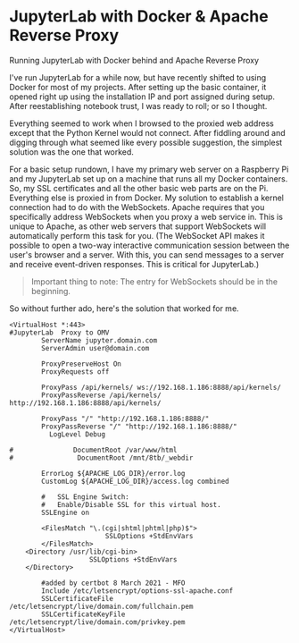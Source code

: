 # JupyterLab with Docker & Apache Reverse Proxy
Running JupyterLab with Docker behind and Apache Reverse Proxy

I've run JupyterLab for a while now, but have recently shifted to using Docker for most of my projects. After setting up the basic container, it opened right up using the installation IP and port assigned during setup. After reestablishing notebook trust, I was ready to roll; or so I thought.  

Everything seemed to work when I browsed to the proxied web address except that the Python Kernel would not connect. After fiddling around and digging through what seemed like every possible suggestion, the simplest solution was the one that worked.  

For a basic setup rundown, I have my primary web server on a Raspberry Pi and my JupyterLab set up on a machine that runs all my Docker containers. So, my SSL certificates and all the other basic web parts are on the Pi. Everything else is proxied in from Docker. My solution to establish a kernel connection had to do with the WebSockets. Apache requires that you specifically address WebSockets when you proxy a web service in. This is unique to Apache, as other web servers that support WebSockets will automatically perform this task for you. (The WebSocket API makes it possible to open a two-way interactive communication session between the user's browser and a server. With this, you can send messages to a server and receive event-driven responses. This is critical for JupyterLab.)  

> Important thing to note: The entry for WebSockets should be in the beginning.  

So without further ado, here's the solution that worked for me.  
  
```
<VirtualHost *:443>
#JupyterLab  Proxy to OMV
        ServerName jupyter.domain.com
        ServerAdmin user@domain.com

        ProxyPreserveHost On
        ProxyRequests off

        ProxyPass /api/kernels/ ws://192.168.1.186:8888/api/kernels/
        ProxyPassReverse /api/kernels/ http://192.168.1.186:8888/api/kernels/

        ProxyPass "/" "http://192.168.1.186:8888/"
        ProxyPassReverse "/" "http://192.168.1.186:8888/"
          LogLevel Debug

#               DocumentRoot /var/www/html
#                DocumentRoot /mnt/8tb/_webdir

        ErrorLog ${APACHE_LOG_DIR}/error.log
        CustomLog ${APACHE_LOG_DIR}/access.log combined

        #   SSL Engine Switch:
        #   Enable/Disable SSL for this virtual host.
        SSLEngine on

        <FilesMatch "\.(cgi|shtml|phtml|php)$">
                        SSLOptions +StdEnvVars
        </FilesMatch>
    <Directory /usr/lib/cgi-bin>
                    SSLOptions +StdEnvVars
    </Directory>

        #added by certbot 8 March 2021 - MFO
        Include /etc/letsencrypt/options-ssl-apache.conf
        SSLCertificateFile /etc/letsencrypt/live/domain.com/fullchain.pem
        SSLCertificateKeyFile /etc/letsencrypt/live/domain.com/privkey.pem
</VirtualHost>
```
